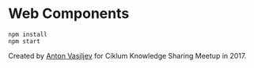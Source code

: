 # Web Components

```shell
npm install
npm start
```

Created by [Anton Vasiljev](http://twitter.com/antono) for Ciklum Knowledge Sharing Meetup in 2017.
